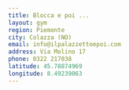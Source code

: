 ```yaml
---
title: Blocca e poi ...
layout: gym
region: Piemonte
city: Colazza (NO)
email: info@ilpalazzettoepoi.com
address: Via Molino 17
phone: 0322 217038
latitude: 45.78874969
longitude: 8.49239063
---
```


